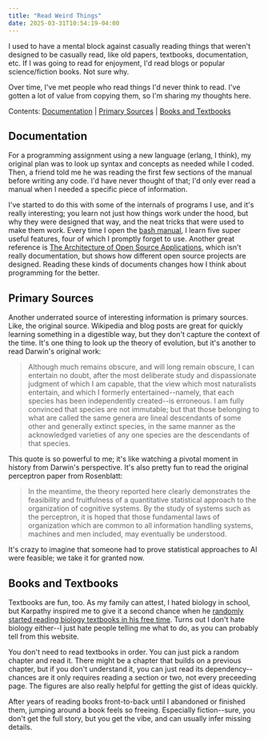 ```yaml
---
title: "Read Weird Things"
date: 2025-03-31T10:54:19-04:00
---
```


I used to have a mental block against casually reading things that weren't designed to be casually read, like old papers, textbooks, documentation, etc. If I was going to read for enjoyment, I'd read blogs or popular science/fiction books. Not sure why. 

Over time, I've met people who read things I'd never think to read. I've gotten a lot of value from copying them, so I'm sharing my thoughts here.

Contents: [Documentation](#documentation) | [Primary Sources](#primary-sources) | [Books and Textbooks](#books-and-textbooks)

## Documentation

For a programming assignment using a new language (erlang, I think), my original plan was to look up syntax and concepts as needed while I coded. Then, a friend told me he was reading the first few sections of the manual before writing any code. I'd have never thought of that; I'd only ever read a manual when I needed a specific piece of information.

I've started to do this with some of the internals of programs I use, and it's really interesting; you learn not just how things work under the hood, but why they were designed that way, and the neat tricks that were used to make them work. Every time I open the [bash manual](https://www.gnu.org/software/bash/manual/html_node/index.html), I learn five super useful features, four of which I promptly forget to use. Another great reference is [The Architecture of Open Source Applications](https://aosabook.org/en/), which isn't really documentation, but shows how different open source projects are designed. Reading these kinds of documents changes how I think about programming for the better.

## Primary Sources

Another underrated source of interesting information is primary sources. Like, the original source. Wikipedia and blog posts are great for quickly learning something in a digestible way, but they don't capture the context of the time. It's one thing to look up the theory of evolution, but it's another to read Darwin's original work:

> Although much remains obscure, and will long remain obscure, I can entertain no doubt, after the most deliberate study and dispassionate judgment of which I am capable, that the view which most naturalists entertain, and which I formerly entertained--namely, that each species has been independently created--is erroneous. I am fully convinced that species are not immutable; but that those belonging to what are called the same genera are lineal descendants of some other and generally extinct species, in the same manner as the acknowledged varieties of any one species are the descendants of that species.

This quote is so powerful to me; it's like watching a pivotal moment in history from Darwin's perspective. It's also pretty fun to read the original perceptron paper from Rosenblatt:

> In the meantime, the theory reported here clearly demonstrates the feasibility and fruitfulness of a quantitative statistical approach to the organization of cognitive systems. By the study of systems such as the perceptron, it is hoped that those fundamental laws of organization which are common to all information handling systems, machines and men included, may eventually be understood.

It's crazy to imagine that someone had to prove statistical approaches to AI were feasible; we take it for granted now.

## Books and Textbooks

Textbooks are fun, too. As my family can attest, I hated biology in school, but Karpathy inspired me to give it a second chance when he [randomly started reading biology textbooks in his free time](https://karpathy.github.io/2020/06/11/biohacking-lite/). Turns out I don't hate biology either--I just hate people telling me what to do, as you can probably tell from this website. 

You don't need to read textbooks in order. You can just pick a random chapter and read it. There might be a chapter that builds on a previous chapter, but if you don't understand it, you can just read its dependency--chances are it only requires reading a section or two, not every preceeding page. The figures are also really helpful for getting the gist of ideas quickly. 

After years of reading books front-to-back until I abandoned or finished them, jumping around a book feels so freeing. Especially fiction--sure, you don't get the full story, but you get the vibe, and can usually infer missing details.
